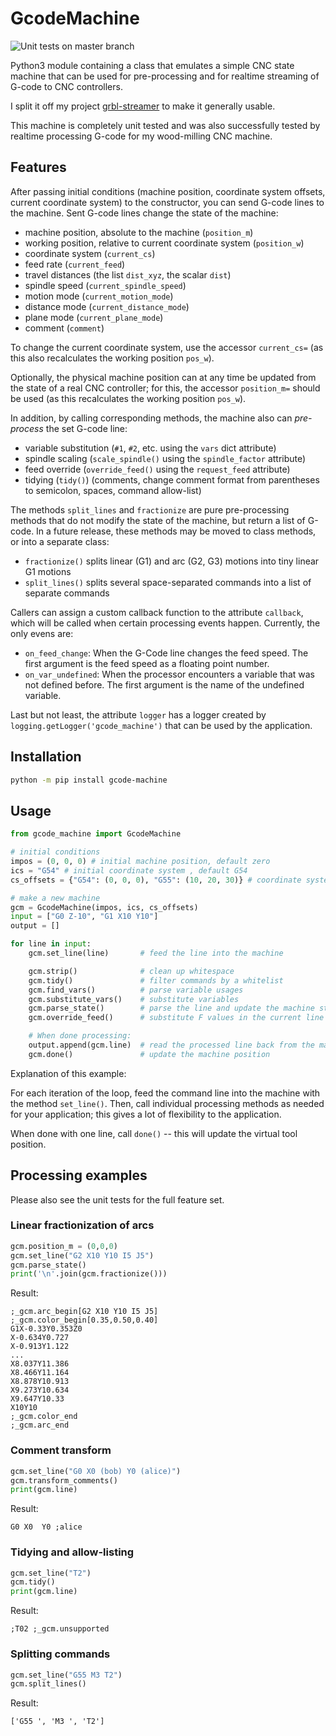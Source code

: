 # GcodeMachine

![Unit tests on master branch](https://github.com/michaelfranzl/gcode_machine/actions/workflows/test.yml/badge.svg?branch=master)

Python3 module containing a class that emulates a simple CNC state machine
that can be used for pre-processing and for realtime streaming of G-code to CNC controllers.

I split it off my project [grbl-streamer](https://github.com/michaelfranzl/grbl-streamer) to make it generally usable.

This machine is completely unit tested
and was also successfully tested by realtime processing G-code for my wood-milling CNC machine.


## Features

After passing initial conditions (machine position, coordinate system offsets, current coordinate
system) to the constructor, you can send G-code lines to the machine. Sent G-code lines change the state
of the machine:

* machine position, absolute to the machine (`position_m`)
* working position, relative to current coordinate system (`position_w`)
* coordinate system (`current_cs`)
* feed rate (`current_feed`)
* travel distances (the list `dist_xyz`, the scalar `dist`)
* spindle speed (`current_spindle_speed`)
* motion mode (`current_motion_mode`)
* distance mode (`current_distance_mode`)
* plane mode (`current_plane_mode`)
* comment (`comment`)

To change the current coordinate system, use the accessor `current_cs=`
(as this also recalculates the working position `pos_w`).

Optionally, the physical machine position can at any time be updated from the state of a real CNC controller;
for this, the accessor `position_m=` should be used (as this recalculates the working position `pos_w`).

In addition, by calling corresponding methods, the machine also can *pre-process* the set G-code line:

* variable substitution (`#1`, `#2`, etc. using the `vars` dict attribute)
* spindle scaling (`scale_spindle()` using the `spindle_factor` attribute)
* feed override (`override_feed()` using the `request_feed` attribute)
* tidying (`tidy()`) (comments, change comment format from parentheses to semicolon, spaces, command allow-list)

The methods `split_lines` and `fractionize` are pure pre-processing methods that do not modify the
state of the machine, but return a list of G-code. In a future release, these methods may be moved
to class methods, or into a separate class:

* `fractionize()` splits linear (G1) and arc (G2, G3) motions into tiny linear G1 motions
* `split_lines()` splits several space-separated commands into a list of separate commands

Callers can assign a custom callback function to the attribute `callback`, which will be called when
certain processing events happen. Currently, the only evens are:

* `on_feed_change`: When the G-Code line changes the feed speed. The first argument is the feed speed as a floating point number.
* `on_var_undefined`: When the processor encounters a variable that was not defined before. The
    first argument is the name of the undefined variable.

Last but not least, the attribute `logger` has a logger created by `logging.getLogger('gcode_machine')`
that can be used by the application.



## Installation

```sh
python -m pip install gcode-machine
```

## Usage

```python
from gcode_machine import GcodeMachine

# initial conditions
impos = (0, 0, 0) # initial machine position, default zero
ics = "G54" # initial coordinate system , default G54
cs_offsets = {"G54": (0, 0, 0), "G55": (10, 20, 30)} # coordinate system offsets

# make a new machine
gcm = GcodeMachine(impos, ics, cs_offsets)
input = ["G0 Z-10", "G1 X10 Y10"]
output = []

for line in input:
    gcm.set_line(line)       # feed the line into the machine

    gcm.strip()              # clean up whitespace
    gcm.tidy()               # filter commands by a whitelist
    gcm.find_vars()          # parse variable usages
    gcm.substitute_vars()    # substitute variables
    gcm.parse_state()        # parse the line and update the machine state
    gcm.override_feed()      # substitute F values in the current line

    # When done processing:
    output.append(gcm.line)  # read the processed line back from the machine
    gcm.done()               # update the machine position
```

Explanation of this example:

For each iteration of the loop, feed the command line
into the machine with the method `set_line()`. Then, call individual processing
methods as needed for your application; this gives a lot of flexibility to the application.

When done with one line, call `done()` -- this will update the virtual tool position.


## Processing examples

Please also see the unit tests for the full feature set.


### Linear fractionization of arcs

```python
gcm.position_m = (0,0,0)
gcm.set_line("G2 X10 Y10 I5 J5")
gcm.parse_state()
print('\n'.join(gcm.fractionize()))
```

Result:

```gcode
;_gcm.arc_begin[G2 X10 Y10 I5 J5]
;_gcm.color_begin[0.35,0.50,0.40]
G1X-0.33Y0.353Z0
X-0.634Y0.727
X-0.913Y1.122
...
X8.037Y11.386
X8.466Y11.164
X8.878Y10.913
X9.273Y10.634
X9.647Y10.33
X10Y10
;_gcm.color_end
;_gcm.arc_end
```

### Comment transform

```python
gcm.set_line("G0 X0 (bob) Y0 (alice)")
gcm.transform_comments()
print(gcm.line)
```

Result:

```gcode
G0 X0  Y0 ;alice
```


### Tidying and allow-listing

```python
gcm.set_line("T2")
gcm.tidy()
print(gcm.line)
```

Result:

```gcode
;T02 ;_gcm.unsupported
```


### Splitting commands

```python
gcm.set_line("G55 M3 T2")
gcm.split_lines()
```

Result:

```gcode
['G55 ', 'M3 ', 'T2']
```
